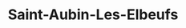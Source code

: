 ---
title: Saint-Aubin-Les-Elbeufs
url: /saint-aubin-les-elbeufs/
latitude: 49.314
longitude: 1.013
---